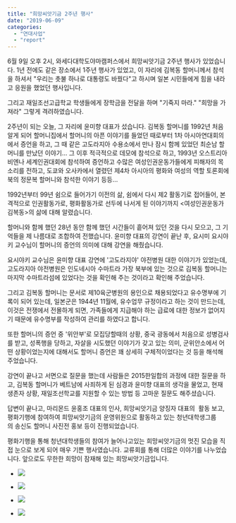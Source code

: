 ```yaml
---
title: "희망씨앗기금 2주년 행사"
date: "2019-06-09"
categories: 
  - "연대사업"
  - "report"
---
```


6월 9일 오후 2시, 와세다대학도야마캠퍼스에서 희망씨앗기금 2주년 행사가 있었습니다. 1년 전에도 같은 장소에서 1주년 행사가 있었고, 이 자리에 김복동 할머니께서 참석을 하셔서 "우리는 촛불 하나로 대통령도 바꿨다"고 하시며 일본 시민들에게 힘을 내라고 응원을 했었던 행사입니다. 

그리고 재일조선고급학교 학생들에게 장학금을 전달을 하며 "기죽지 마라." "희망을 가져라" 그렇게 격려하였습니다.

2주년이 되는 오늘, 그 자리에 윤미향 대표가 섰습니다. 김복동 할머니를 1992년 처음 알게 되어 할머니집에서 할머니의 아픈 이야기를 들었던 때로부터 1차 아시아연대회의에서 증언을 하고, 그 때 같은 고도라지아 수용소에서 만나 잠시 함께 있었던 최순남 할머니를 만났던 이야기... 그 이후 적극적으로 데모에 참석으로 하고, 1993년 오스트리아 비엔나 세계인권대회에 참석하여 증언하고 수많은 여성인권운동가들에게 피해자의 목소리를 전하고, 도쿄와 오사카에서 열렸던 제4차 아시아의 평화와 여성의 역할 토론회에 북의 정문복 할머니와 참석한 이야기 등등...

1992년부터 99년 쉼으로 들어가기 이전의 삶, 쉼에서 다시 제2 활동기로 접어들어, 본격적으로 인권활동가로, 평화활동가로 선두에 나서게 된 이야기까지 <여성인권운동가 김복동>의 삶에 대해 알렸습니다.

할머니와 함께 했던 28년 동안 함께 했던 시간들이 흩어져 있던 것을 다시 모으고, 그 기억들을 제 나름대로 조합하여 전했습니다. 윤미향 대표의 강연이 끝난 후, 요시미 요시야키 교수님이 할머니의 증언의 의미에 대해 강연을 해줬습니다.

요시야키 교수님은 윤미향 대표 강연에 '고도라지야' 야전병원 대한 이야기가 있었는데, 고도라지아 야전병원은 인도네시아 수마트라 가장 북부에 있는 것으로 김복동 할머니는 마지막 수마트라섬에 있었다는 것을 확인해 주는 것이라고 확인해 주었습니다.

그리고 김복동 할머니는 문서로 제10육군병원의 용인으로 채용되었다고 유수명부에 기록이 되어 있는데, 일본군은 1944년 11월에, 유수업무 규정이라고 하는 것이 만드는데, 이것은 전쟁에서 전몰하게 되면, 가족들에게 지급해야 하는 급료에 대한 정보가 없어지기 때문에 유수명부를 작성하여 관리를 하였다고 합니다.

또한 할머니의 증언 중 '위안부'로 모집당할때의 상황, 중국 광동에서 처음으로 성병검사를 받고, 성폭행을 당하고, 자살을 시도했던 이야기가 갖고 있는 의미, 군위안소에서 어떤 상황이었는지에 대해서도 할머니 증언은 꽤 상세히 구체적이었다는 것 등을 해석해 주었습니다.

강연이 끝나고 서면으로 질문을 했는데 사람들은 2015한일합의 과정에 대한 질문을 하고, 김복동 할머니가 베트남에 사죄하게 된 심경과 윤미향 대표의 생각을 물었고, 현재 생존자 상황, 재일조선학교를 지원할 수 있는 방법 등 고마운 질문도 해주셨습니다. 

답변이 끝나고, 마리몬드 윤홍조 대표의 인사, 희망씨앗기금 양징자 대표의  활동 보고, 평화기행에 참여하여 희망씨앗기금의 운영위원으로 활동하고 있는 청년대학생그룹의 송신도 할머니 사진전 홍보 등이 진행되었습니다. 

평화기행을 통해 청년대학생들의 참여가 늘어나고있는 희망씨앗기금의 멋진 모습을 직접 눈으로 보게 되어 매우 기쁜 행사였습니다. 교류회를 통해 더많은 이야기를 나누었습니다. 앞으로도 무한한 희망이 잠재해 있는 희망씨앗기금입니다. 

- ![](https://r2.womenandwar.net/2019/06/62245503_2480056935358638_7217970421017083904_n.jpg)
    
- ![](https://r2.womenandwar.net/2019/06/62263026_2480057165358615_6275546131170590720_n.jpg)
    
- ![](https://r2.womenandwar.net/2019/06/62367924_2480056555358676_1117743446119940096_n.jpg)
    
- ![](https://r2.womenandwar.net/2019/06/62438623_2480061615358170_8068456786954289152_o.jpg)
